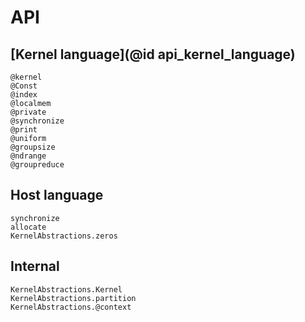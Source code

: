 # API

## [Kernel language](@id api_kernel_language)

```@docs
@kernel
@Const
@index
@localmem
@private
@synchronize
@print
@uniform
@groupsize
@ndrange
@groupreduce
```

## Host language

```@docs
synchronize
allocate
KernelAbstractions.zeros
```

## Internal

```@docs
KernelAbstractions.Kernel
KernelAbstractions.partition
KernelAbstractions.@context
```
